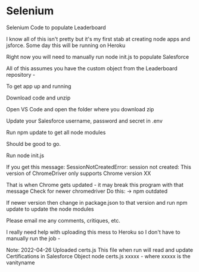 # Selenium
Selenium Code to populate Leaderboard

I know all of this isn't pretty but it's my first stab at creating node apps and jsforce.
Some day this will be running on Heroku

Right now you will need to manually run node init.js to populate Salesforce

All of this assumes you have the custom object from the Leaderboard repository -

To get app up and running

Download code and unzip

Open VS Code and open the folder where you download zip

Update your Salesforce username, password and secret in .env

Run npm update to get all node modules

Should be good to go.

Run 
node init.js 

If you get this message:
SessionNotCreatedError: session not created: This version of ChromeDriver only supports Chrome version XX

That is when Chrome gets updated - it may break this program with that message
Check for newer chromedriver
Do this: -> npm outdated

If newer version then change in package.json to that version
and run npm update to update the node modules

Please email me any comments, critiques, etc.

I really need help with uploading this mess to Heroku so I don't have to manually run the job -

Note: 2022-04-26
Uploaded certs.js
This file when run will read and update Certifications in Salesforce Object
node certs.js xxxxx - where xxxxx is the vanityname






